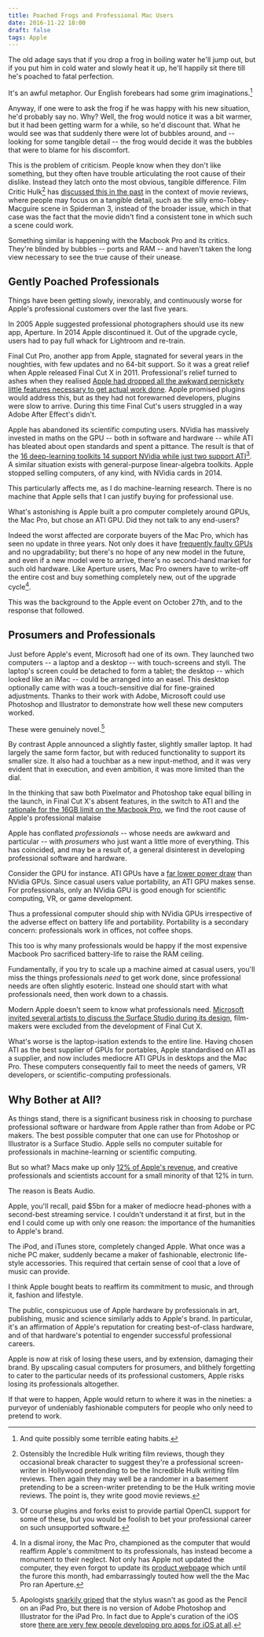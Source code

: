 ```yaml
---
title: Poached Frogs and Professional Mac Users
date: 2016-11-22 18:00
draft: false
tags: Apple
---
```

The old adage says that if you drop a frog in boiling water he'll jump out, but if you put him in cold water and slowly heat it up, he'll happily sit there till he's poached to fatal perfection.

It's an awful metaphor. Our English forebears had some grim imaginations.[^eatinghabits]

[^eatinghabits]:And quite possibly some terrible eating habits.

Anyway, if one were to ask the frog if he was happy with his new situation, he'd probably say no. Why? Well, the frog would notice it was a bit warmer, but it had been getting warm for a while, so he'd discount that. What he would see was that suddenly there were lot of bubbles around, and -- looking for some tangible detail -- the frog would decide it was the bubbles that were to blame for his discomfort.

This is the problem of criticism. People know when they don't like something, but they often have trouble articulating the root cause of their dislike. Instead they latch onto the most obvious, tangible difference. Film Critic Hulk[^fch] has [discussed this in the past](https://filmcrithulk.wordpress.com/2011/06/07/hulk-essay-your-ass-tangible-details-and-the-nature-of-criticism/) in the context of movie reviews, where people may focus on a tangible detail, such as the silly emo-Tobey-Macguire scene in Spiderman 3, instead of the broader issue, which in that case was the fact that the movie didn't find a consistent tone in which such a scene could work.

[^fch]: Ostensibly the Incredible Hulk writing film reviews, though they occasional break character to suggest they're a professional screen-writer in Hollywood pretending to be the Incredible Hulk writing film reviews. Then again they may well be a randomer in a basement pretending to be a screen-writer pretending to be the Hulk writing movie reviews. The point is, they write good movie reviews.

Something similar is happening with the Macbook Pro and its critics. They're blinded by bubbles -- ports and RAM -- and haven't taken the long view necessary to see the true cause of their unease.

## Gently Poached Professionals

Things have been getting slowly, inexorably, and continuously worse for Apple's professional customers over the last five years.

In 2005 Apple suggested professional photographers should use its new app, Aperture. In 2014 Apple discontinued it. Out of the upgrade cycle, users had to pay full whack for Lightroom and re-train.

Final Cut Pro, another app from Apple, stagnated for several years in the noughties, with few updates and no 64-bit support. So it was a great relief when Apple released Final Cut X in 2011. Professional's relief turned to ashes when they realised [Apple had dropped all the awkward pernickety little features necessary to get actual work done](http://www.premiumbeat.com/blog/final-cut-pro-x-the-missing-features/). Apple promised plugins would address this, but as they had not forewarned developers, plugins were slow to arrive. During this time Final Cut's users struggled in a way Adobe After Effect's didn't.

Apple has abandoned its scientific computing users. NVidia has massively invested in maths on the GPU -- both in software and hardware -- while ATI has bleated about open standards and spent a pittance. The result is that of the [16 deep-learning toolkits 14 support NVidia while just two support ATI](https://en.wikipedia.org/wiki/Comparison_of_deep_learning_software)[^plugins]. A similar situation exists with general-purpose linear-algebra toolkits. Apple stopped selling computers, of any kind, with NVidia cards in 2014.

[^plugins]: Of course plugins and forks exist to provide partial OpenCL support for some of these, but you would be foolish to bet your professional career on such unsupported software.

This particularly affects me, as I do machine-learning research. There is no machine that Apple sells that I can justify buying for professional use.

What's astonishing is Apple built a pro computer completely around GPUs, the Mac Pro, but chose an ATI GPU. Did they not talk to any end-users?

Indeed the worst affected are corporate buyers of the Mac Pro, which has seen no update in three years. Not only does it have [frequently faulty GPUs](http://www.kitguru.net/lifestyle/apple/matthew-wilson/apple-launches-repair-program-for-mac-pros-after-gpu-failures/) and no upgradability; but there's no hope of any new model in the future, and even if a new model were to arrive, there's no second-hand market for such old hardware. Like Aperture users, Mac Pro owners have to write-off the entire cost and buy something completely new, out of the upgrade cycle[^mac-dismal].

[^mac-dismal]:In a dismal irony, the Mac Pro, championed as the computer that would reaffirm Apple's commitment to its professionals, has instead become a monument to their neglect. Not only has Apple not updated the computer, they even forgot to update its [product webpage](https://web.archive.org/web/20161019071505/https://www.apple.com/mac-pro/performance/) which until the furore this month, had embarrassingly touted how well the the Mac Pro ran Aperture.

This was the background to the Apple event on October 27th, and to the response that followed.

## Prosumers and Professionals

Just before Apple's event, Microsoft had one of its own. They launched two computers -- a laptop and a desktop -- with touch-screens and styli. The laptop's screen could be detached to form a tablet; the desktop -- which looked like an iMac -- could be arranged into an easel. This desktop optionally came with was a touch-sensitive dial for fine-grained adjustments. Thanks to their work with Adobe, Microsoft could use Photoshop and Illustrator to demonstrate how well these new computers worked.

These were genuinely novel.[^snarky-gruber]

[^snarky-gruber]: Apologists [snarkily griped](http://daringfireball.net/linked/2016/10/28/panzarino-touch-bar) that the stylus wasn't as good as the Pencil on an iPad Pro, but there is no version of Adobe Photoshop and Illustrator for the iPad Pro. In fact due to Apple's curation of the iOS store [there are very few people developing pro apps for iOS at all](http://www.cheatsheet.com/gear-style/apples-new-ipad-pro-why-app-developers-are-not-too-happy.html/?a=viewall).

By contrast Apple announced a slightly faster, slightly smaller laptop. It had largely the same form factor, but with reduced functionality to support its smaller size. It also had a touchbar as a new input-method, and it was very evident that in execution, and even ambition, it was more limited than the dial.

In the thinking that saw both Pixelmator and Photoshop take equal billing in the launch, in Final Cut X's absent features, in the switch to ATI and the [rationale for the 16GB limit on the Macbook Pro](http://daringfireball.net/linked/2016/10/31/intel-mbp-ram), we find the root cause of Apple's professional malaise

Apple has conflated _professionals_ -- whose needs are awkward and particular -- with _prosumers_ who just want a little more of everything. This has coincided, and may be a result of, a general disinterest in developing professional software and hardware.

Consider the GPU for instance. ATI GPUs have a [far lower power draw](https://9to5mac.com/2016/11/16/macbook-pro-why-amd-gpu/) than NVidia GPUs. Since casual users value portability, an ATI GPU makes sense. For professionals, only an NVidia GPU is good enough for scientific computing, VR, or game development.

Thus a professional computer should ship with NVidia GPUs irrespective of the adverse effect on battery life and portability. Portability is a secondary concern: professionals work in offices, not coffee shops.

This too is why many professionals would be happy if the most expensive Macbook Pro sacrificed battery-life to raise the RAM ceiling.

Fundamentally, if you try to scale up a machine aimed at casual users, you'll miss the things professionals _need_ to get work done, since professional needs are often slightly esoteric. Instead one should start with what professionals need, then work down to a chassis.

Modern Apple doesn't seem to know what professionals need. [Microsoft invited several artists to discuss the Surface Studio during its design](https://www.penny-arcade.com/news/post/2016/10/26/the-surface-studio), film-makers were excluded from the development of Final Cut X.

What's worse is the laptop-isation extends to the entire line. Having chosen ATI as the best supplier of GPUs for portables, Apple standardised on ATI as a supplier, and now includes mediocre ATI GPUs in desktops and the Mac Pro. These computers consequently fail to meet the needs of gamers, VR developers, or scientific-computing professionals.


## Why Bother at All?

As things stand, there is a significant business risk in choosing to purchase professional software or hardware from Apple rather than from Adobe or PC makers. The best possible computer that one can use for Photoshop or Illustrator is a Surface Studio. Apple sells no computer suitable for professionals in machine-learning or scientific computing.

But so what? Macs make up only [12% of Apple's revenue](http://www.macworld.co.uk/news/apple/apple-q4-2016-financial-results-iphone-mac-sales-down-again-3581769/), and creative professionals and scientists account for a small minority of that 12% in turn.

The reason is Beats Audio.

Apple, you'll recall, paid $5bn for a maker of mediocre head-phones with a second-best streaming service. I couldn't understand it at first, but in the end I could come up with only one reason: the importance of the humanities to Apple's brand.

The iPod, and iTunes store, completely changed Apple. What once was a niche PC maker, suddenly became a maker of fashionable, electronic life-style accessories. This required that certain sense of cool that a love of music can provide.

I think Apple bought beats to reaffirm its commitment to music, and through it, fashion and lifestyle.

The public, conspicuous use of Apple hardware by professionals in art, publishing, music and science similarly adds to Apple's brand. In particular, it's an affirmation of Apple's reputation for creating best-of-class hardware, and of that hardware's potential to engender successful professional careers.

Apple is now at risk of losing these users, and by extension, damaging their brand. By upscaling casual computers for prosumers, and blithely forgetting to cater to the particular needs of its professional customers, Apple risks losing its professionals altogether.

If that were to happen, Apple would return to where it was in the nineties: a purveyor of undeniably fashionable computers for people who only need to pretend to work.
